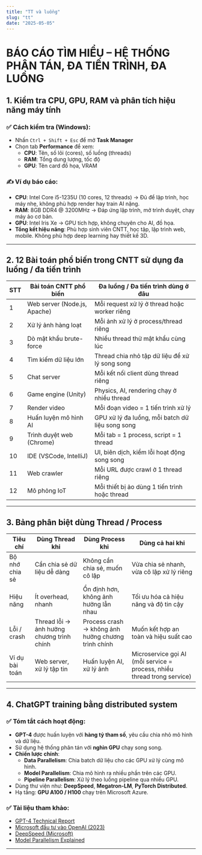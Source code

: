 ```yaml
---
title: "TT và luồng"
slug: "tt"
date: "2025-05-05"
---
```

# BÁO CÁO TÌM HIỂU – HỆ THỐNG PHÂN TÁN, ĐA TIẾN TRÌNH, ĐA LUỒNG

## **1. Kiểm tra CPU, GPU, RAM và phân tích hiệu năng máy tính**

### ✅ Cách kiểm tra (Windows):
- Nhấn `Ctrl + Shift + Esc` để mở **Task Manager**
- Chọn tab **Performance** để xem:
  - **CPU**: Tên, số lõi (cores), số luồng (threads)
  - **RAM**: Tổng dung lượng, tốc độ
  - **GPU**: Tên card đồ họa, VRAM

### ✍️ Ví dụ báo cáo:
- **CPU**: Intel Core i5-1235U (10 cores, 12 threads) → Đủ để lập trình, học máy nhẹ, không phù hợp render hay train AI nặng.
- **RAM**: 8GB DDR4 @ 3200MHz → Đáp ứng lập trình, mở trình duyệt, chạy máy ảo cơ bản.
- **GPU**: Intel Iris Xe → GPU tích hợp, không chuyên cho AI, đồ họa.
- **Tổng kết hiệu năng**: Phù hợp sinh viên CNTT, học tập, lập trình web, mobile. Không phù hợp deep learning hay thiết kế 3D.

---

## **2. 12 Bài toán phổ biến trong CNTT sử dụng đa luồng / đa tiến trình**

| STT | Bài toán CNTT phổ biến           | Đa luồng / Đa tiến trình dùng ở đâu              |
|-----|----------------------------------|--------------------------------------------------|
| 1   | Web server (Node.js, Apache)     | Mỗi request xử lý ở thread hoặc worker riêng     |
| 2   | Xử lý ảnh hàng loạt              | Mỗi ảnh xử lý ở process/thread riêng             |
| 3   | Dò mật khẩu brute-force          | Nhiều thread thử mật khẩu cùng lúc               |
| 4   | Tìm kiếm dữ liệu lớn             | Thread chia nhỏ tập dữ liệu để xử lý song song   |
| 5   | Chat server                      | Mỗi kết nối client dùng thread riêng             |
| 6   | Game engine (Unity)              | Physics, AI, rendering chạy ở nhiều thread       |
| 7   | Render video                     | Mỗi đoạn video = 1 tiến trình xử lý              |
| 8   | Huấn luyện mô hình AI            | GPU xử lý đa luồng, mỗi batch dữ liệu song song  |
| 9   | Trình duyệt web (Chrome)         | Mỗi tab = 1 process, script = 1 thread           |
| 10  | IDE (VSCode, IntelliJ)           | UI, biên dịch, kiểm lỗi hoạt động song song      |
| 11  | Web crawler                      | Mỗi URL được crawl ở 1 thread riêng              |
| 12  | Mô phỏng IoT                     | Mỗi thiết bị ảo dùng 1 tiến trình hoặc thread     |

---

## **3. Bảng phân biệt dùng Thread / Process**

| Tiêu chí              | Dùng Thread khi                              | Dùng Process khi                                | Dùng cả hai khi                                      |
|-----------------------|-----------------------------------------------|--------------------------------------------------|-------------------------------------------------------|
| Bộ nhớ chia sẻ        | Cần chia sẻ dữ liệu dễ dàng                   | Không cần chia sẻ, muốn cô lập                   | Vừa chia sẻ nhanh, vừa cô lập xử lý riêng             |
| Hiệu năng             | Ít overhead, nhanh                           | Ổn định hơn, không ảnh hưởng lẫn nhau           | Tối ưu hóa cả hiệu năng và độ tin cậy                |
| Lỗi / crash           | Thread lỗi → ảnh hưởng chương trình chính    | Process crash → không ảnh hưởng chương trình chính | Muốn kết hợp an toàn và hiệu suất cao                |
| Ví dụ bài toán        | Web server, xử lý tập tin                     | Huấn luyện AI, xử lý ảnh                         | Microservice gọi AI (mỗi service = process, nhiều thread trong service) |

---

## **4. ChatGPT training bằng distributed system**

### ✅ Tóm tắt cách hoạt động:
- **GPT-4** được huấn luyện với **hàng tỷ tham số**, yêu cầu chia nhỏ mô hình và dữ liệu.
- Sử dụng hệ thống phân tán với **nghìn GPU** chạy song song.
- **Chiến lược chính**:
  - **Data Parallelism**: Chia batch dữ liệu cho các GPU xử lý cùng mô hình.
  - **Model Parallelism**: Chia mô hình ra nhiều phần trên các GPU.
  - **Pipeline Parallelism**: Xử lý theo luồng pipeline qua nhiều GPU.
- Dùng thư viện như: **DeepSpeed**, **Megatron-LM**, **PyTorch Distributed**.
- Hạ tầng: **GPU A100 / H100** chạy trên Microsoft Azure.

### ✅ Tài liệu tham khảo:
- [GPT-4 Technical Report](https://openai.com/research/gpt-4)
- [Microsoft đầu tư vào OpenAI (2023)](https://news.microsoft.com/2023/01/23/microsoft-announces-multiyear-multibillion-dollar-investment-in-openai/)
- [DeepSpeed (Microsoft)](https://www.deepspeed.ai/)
- [Model Parallelism Explained](https://sebastianraschka.com/blog/2021/model-parallelism.html)

---
